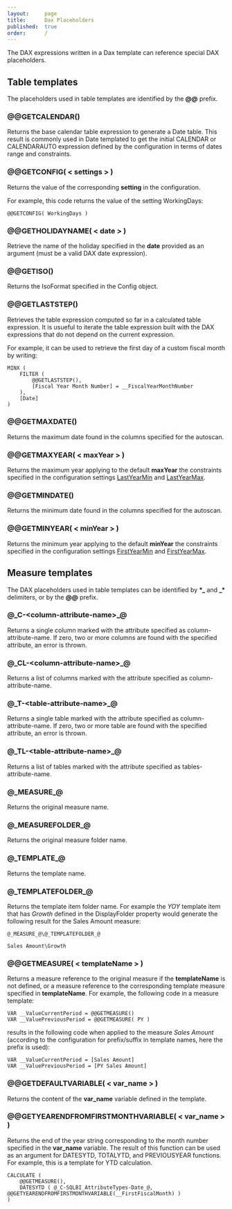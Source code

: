 ```yaml
---
layout:     page
title:      Dax Placeholders
published:  true
order:      /
---
```

The DAX expressions written in a Dax template can reference special DAX placeholders.

## Table templates

The placeholders used in table templates are identified by the **@@** prefix.

### @@GETCALENDAR()
Returns the base calendar table expression to generate a Date table. This result is commonly used in Date templated to get the initial CALENDAR or CALENDARAUTO expression defined by the configuration in terms of dates range and constraints.

### @@GETCONFIG( < settings > )
Returns the value of the corresponding **setting** in the configuration.

For example, this code returns the value of the setting WorkingDays:
~~~
@@GETCONFIG( WorkingDays )
~~~

### @@GETHOLIDAYNAME( < date > )
Retrieve the name of the holiday specified in the **date** provided as an argument (must be a valid DAX date expression).

### @@GETISO()
Returns the IsoFormat specified in the Config object.

### @@GETLASTSTEP()
Retrieves the table expression computed so far in a calculated table expression. It is usueful to iterate the table expression built with the DAX expressions that do not depend on the current expression.

For example, it can be used to retrieve the first day of a custom fiscal month by writing:
~~~
MINX ( 
    FILTER ( 
        @@GETLASTSTEP(), 
        [Fiscal Year Month Number] = __FiscalYearMonthNumber 
    ), 
    [Date]
)
~~~

### @@GETMAXDATE()
Returns the maximum date found in the columns specified for the autoscan.

### @@GETMAXYEAR( < maxYear > )
Returns the maximum year applying to the default **maxYear** the constraints specified in the configuration settings [LastYearMin](./config-object/date-template.md#lastyearmin) and [LastYearMax](./config-object/date-template.md#lastyearmax).


### @@GETMINDATE()
Returns the minimum date found in the columns specified for the autoscan.

### @@GETMINYEAR( < minYear > )
Returns the minimum year applying to the default **minYear** the constraints specified in the configuration settings [FirstYearMin](./config-object/date-template.md#lastyearmin) and [FirstYearMax](./config-object/date-template.md#lastyearmax).

## Measure templates
The DAX placeholders used in table templates can be identified by **\*\_** and **\_\*** delimiters, or by the **@@** prefix.

### @\_C-\<column-attribute-name\>\_@
Returns a single column marked with the attribute specified as column-attribute-name. If zero, two or more columns are found with the specified attribute, an error is thrown. 

### @\_CL-\<column-attribute-name\>\_@
Returns a list of columns marked with the attribute specified as column-attribute-name.

### @\_T-\<table-attribute-name\>\_@
Returns a single table marked with the attribute specified as column-attribute-name. If zero, two or more table are found with the specified attribute, an error is thrown.

### @\_TL-\<table-attribute-name\>\_@
Returns a list of tables marked with the attribute specified as tables-attribute-name.

### @\_MEASURE\_@
Returns the original measure name.
### @\_MEASUREFOLDER\_@
Returns the original measure folder name.
### @\_TEMPLATE\_@
Returns the template name.
### @\_TEMPLATEFOLDER\_@
Returns the template item folder name. For example the *YOY* template item that has *Growth* defined in the DisplayFolder property would generate the following result for the Sales Amount measure:
~~~
@_MEASURE_@\@_TEMPLATEFOLDER_@

Sales Amount\Growth
 ~~~

### @@GETMEASURE( < templateName > )
Returns a measure reference to the original measure if the **templateName** is not defined, or a measure reference to the corresponding template measure specified in **templateName**.
For example, the following code in a measure template:
~~~
VAR __ValueCurrentPeriod = @@GETMEASURE()
VAR __ValuePreviousPeriod = @@GETMEASURE( PY )
~~~

results in the following code when applied to the measure *Sales Amount* (according to the configuration for prefix/suffix in template names, here the prefix is used):
~~~
VAR __ValueCurrentPeriod = [Sales Amount]
VAR __ValuePreviousPeriod = [PY Sales Amount]
~~~

### @@GETDEFAULTVARIABLE( < var_name > ) 
Returns the content of the **var_name** variable defined in the template. 

### @@GETYEARENDFROMFIRSTMONTHVARIABLE( < var_name > )
Returns the end of the year string corresponding to the month number specified in the **var_name** variable.
The result of this function can be used as an argument for DATESYTD, TOTALYTD, and PREVIOUSYEAR functions.
For example, this is a template for YTD calculation.
~~~
CALCULATE (
    @@GETMEASURE(),
    DATESYTD ( @_C-SQLBI_AttributeTypes-Date_@,  @@GETYEARENDFROMFIRSTMONTHVARIABLE(__FirstFiscalMonth) )
)
~~~